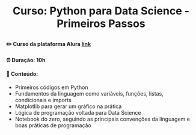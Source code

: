 # <p align="center"> <b> Curso: Python para Data Science - Primeiros Passos </b> 

####  ✏️ Curso da plataforma Alura <a href="https://cursos.alura.com.br/course/python-intro">link</a> 
####  ⏰ Duração: 10h 
####  📜 Conteúdo:
- Primeiros códigos em Python
- Fundamentos da linguagem como variáveis, funções, listas, condicionais e imports
- Matplotlib para gerar um gráfico na prática
- Lógica de programação voltada para Data Science
- Notebook do zero, seguindo as principais convenções da linguagem e boas práticas de programação

